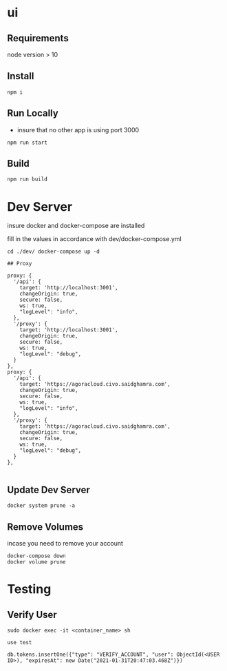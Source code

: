 # ui
## Requirements
node version > 10

## Install
```
npm i
```

## Run Locally
- insure that no other app is using port 3000
```
npm run start
```

## Build
```
npm run build
```

# Dev Server
insure docker and docker-compose are installed

fill in the values in accordance with dev/docker-compose.yml
```
cd ./dev/ docker-compose up -d

## Proxy
```
    proxy: {
      '/api': {
        target: 'http://localhost:3001',
        changeOrigin: true,
        secure: false,
        ws: true,
        "logLevel": "info",
      },
      '/proxy': {
        target: 'http://localhost:3001',
        changeOrigin: true,
        secure: false,
        ws: true,
        "logLevel": "debug",
      }
    },
    proxy: {
      '/api': {
        target: 'https://agoracloud.civo.saidghamra.com',
        changeOrigin: true,
        secure: false,
        ws: true,
        "logLevel": "info",
      },
      '/proxy': {
        target: 'https://agoracloud.civo.saidghamra.com',
        changeOrigin: true,
        secure: false,
        ws: true,
        "logLevel": "debug",
      }
    },
```

```
## Update Dev Server
```
docker system prune -a
```

## Remove Volumes
incase you need to remove your account 
```
docker-compose down
docker volume prune
```



# Testing
## Verify User
```
sudo docker exec -it <container_name> sh

use test

db.tokens.insertOne({"type": "VERIFY_ACCOUNT", "user": ObjectId(<USER ID>), "expiresAt": new Date("2021-01-31T20:47:03.468Z")})
```